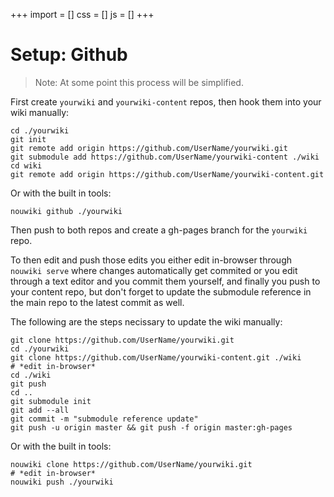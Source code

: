 +++
import = []
css = []
js = []
+++

# Setup: Github

> Note: At some point this process will be simplified.

First create `yourwiki` and `yourwiki-content` repos, then hook them into your wiki manually:

```
cd ./yourwiki
git init
git remote add origin https://github.com/UserName/yourwiki.git
git submodule add https://github.com/UserName/yourwiki-content ./wiki
cd wiki
git remote add origin https://github.com/UserName/yourwiki-content.git
```

Or with the built in tools:

```
nouwiki github ./yourwiki
```

Then push to both repos and create a gh-pages branch for the `yourwiki` repo.

To then edit and push those edits you either edit in-browser through `nouwiki serve` where changes automatically get commited or you edit through a text editor and you commit them yourself, and finally you push to your content repo, but don't forget to update the submodule reference in the main repo to the latest commit as well.

The following are the steps necissary to update the wiki manually:

```
git clone https://github.com/UserName/yourwiki.git
cd ./yourwiki
git clone https://github.com/UserName/yourwiki-content.git ./wiki
# *edit in-browser*
cd ./wiki
git push
cd ..
git submodule init
git add --all
git commit -m "submodule reference update"
git push -u origin master && git push -f origin master:gh-pages
```

Or with the built in tools:

```
nouwiki clone https://github.com/UserName/yourwiki.git
# *edit in-browser*
nouwiki push ./yourwiki
```